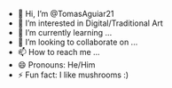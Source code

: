 - 👋 Hi, I’m @TomasAguiar21
- 👀 I’m interested in Digital/Traditional Art
- 🌱 I’m currently learning ...
- 💞️ I’m looking to collaborate on ...
- 📫 How to reach me ...
- 😄 Pronouns: He/Him
- ⚡ Fun fact: I like mushrooms :)
